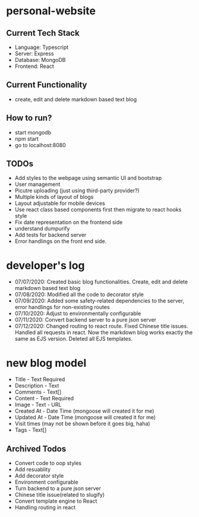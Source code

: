# personal-website
## Current Tech Stack
- Language: Typescript
- Server: Express
- Database: MongoDB
- Frontend: React
## Current Functionality
- create, edit and delete markdown based text blog
## How to run?
- start mongodb
- npm start
- go to localhost:8080
## TODOs
- Add styles to the webpage using semantic UI and bootstrap
- User management
- Picutre uploading (just using third-party provider?)
- Multiple kinds of layout of blogs
- Layout adjustable for mobile devices
- Use react class based components first then migrate to react hooks style
- Fix date representation on the frontend side
- understand dumpurify
- Add tests for backend server
- Error handlings on the front end side.
# developer's log
- 07/07/2020: Created basic blog functionalities. Create, edit and delete markdown based text blog
- 07/08/2020: Modified all the code to decorator style
- 07/09/2020: Added some safety-related dependencies to the server, error handlings for non-existing routes
- 07/10/2020: Adjust to environmentally configurable
- 07/11/2020: Convert backend server to a pure json server
- 07/12/2020: Changed routing to react route. Fixed Chinese title issues. Handled all requests in react. Now the markdown blog works exactly the same as EJS version. Deleted all EJS templates.
# new blog model
- Title - Text Required
- Description - Text
- Comments - Text[]
- Content - Text Required
- Image - Text - URL
- Created At - Date Time (mongoose will created it for me)
- Updated At - Date Time (mongoose will created it for me)
- Visit times (may not be shown before it goes big, haha)
- Tags - Text[]
## Archived Todos
- Convert code to oop styles
- Add resuablity
- Add decorator style
- Environment configurable
- Turn backend to a pure json server
- Chinese title issue(related to slugify)
- Convert template engine to React
- Handling routing in react




